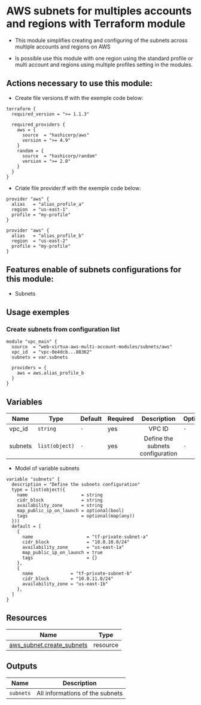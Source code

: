 # AWS subnets for multiples accounts and regions with Terraform module
* This module simplifies creating and configuring of the subnets across multiple accounts and regions on AWS

* Is possible use this module with one region using the standard profile or multi account and regions using multiple profiles setting in the modules.

## Actions necessary to use this module:

* Create file versions.tf with the exemple code below:
```hcl
terraform {
  required_version = ">= 1.1.3"

  required_providers {
    aws = {
      source  = "hashicorp/aws"
      version = ">= 4.9"
    }
    random = {
      source  = "hashicorp/random"
      version = ">= 2.0"
    }
  }
}
```

* Criate file provider.tf with the exemple code below:
```hcl
provider "aws" {
  alias   = "alias_profile_a"
  region  = "us-east-1"
  profile = "my-profile"
}

provider "aws" {
  alias   = "alias_profile_b"
  region  = "us-east-2"
  profile = "my-profile"
}
```


## Features enable of subnets configurations for this module:

- Subnets

## Usage exemples


### Create subnets from configuration list

```hcl
module "vpc_main" {
  source  = "web-virtua-aws-multi-account-modules/subnets/aws"
  vpc_id  = "vpc-0e4dcb...88362"
  subnets = var.subnets

  providers = {
    aws = aws.alias_profile_b
  }
}
```

## Variables

| Name | Type | Default | Required | Description | Options |
|------|-------------|------|---------|:--------:|:--------|
| vpc_id | `string` | `-` | yes | VPC ID | `-` |
| subnets | `list(object)` | `-` | yes | Define the subnets configuration| `-` |

* Model of variable subnets
```hcl
variable "subnets" {
  description = "Define the subnets configuration"
  type = list(object({
    name                    = string
    cidr_block              = string
    availability_zone       = string
    map_public_ip_on_launch = optional(bool)
    tags                    = optional(map(any))
  }))
  default = [
    {
      name                    = "tf-private-subnet-a"
      cidr_block              = "10.0.10.0/24"
      availability_zone       = "us-east-1a"
      map_public_ip_on_launch = true
      tags                    = {}
    },
    {
      name              = "tf-private-subnet-b"
      cidr_block        = "10.0.11.0/24"
      availability_zone = "us-east-1b"
    },
  ]
}
```

## Resources

| Name | Type |
|------|------|
| [aws_subnet.create_subnets](https://registry.terraform.io/providers/hashicorp/aws/latest/docs/resources/subnet) | resource |

## Outputs

| Name | Description |
|------|-------------|
| `subnets` | All informations of the subnets |
